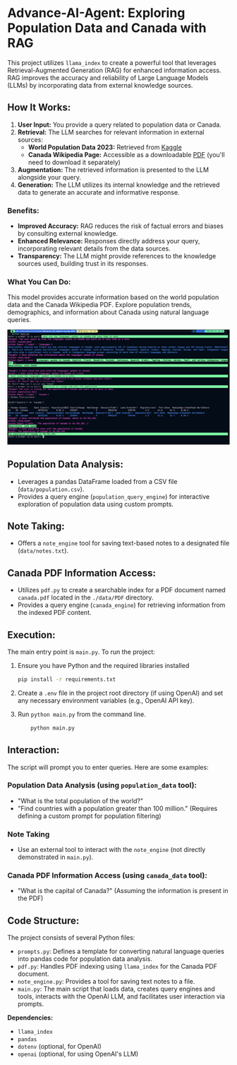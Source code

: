 # Advance-AI-Agent: Exploring Population Data and Canada with RAG

This project utilizes `llama_index` to create a powerful tool that leverages Retrieval-Augmented Generation (RAG) for enhanced information access. RAG improves the accuracy and reliability of Large Language Models (LLMs) by incorporating data from external knowledge sources.

## **How It Works:**

1. **User Input:** You provide a query related to population data or Canada.
2. **Retrieval:** The LLM searches for relevant information in external sources:
    - **World Population Data 2023:** Retrieved from [Kaggle](https://www.kaggle.com/datasets/thabresh/2023-countries-by-population)
    - **Canada Wikipedia Page:** Accessible as a downloadable [PDF](https://en.wikipedia.org/wiki/Canada) (you'll need to download it separately)
3. **Augmentation:** The retrieved information is presented to the LLM alongside your query.
4. **Generation:** The LLM utilizes its internal knowledge and the retrieved data to generate an accurate and informative response.

### **Benefits:**

- **Improved Accuracy:** RAG reduces the risk of factual errors and biases by consulting external knowledge.
- **Enhanced Relevance:** Responses directly address your query, incorporating relevant details from the data sources.
- **Transparency:** The LLM might provide references to the knowledge sources used, building trust in its responses.

### **What You Can Do:**

This model provides accurate information based on the world population data and the Canada Wikipedia PDF. Explore population trends, demographics, and information about Canada using natural language queries.

![RAG using OpenAI and llama-index](./__Image__/1.png)

## **Population Data Analysis:**

- Leverages a pandas DataFrame loaded from a CSV file (`data/population.csv`).
- Provides a query engine (`population_query_engine`) for interactive exploration of population data using custom prompts.

## **Note Taking:**

- Offers a `note_engine` tool for saving text-based notes to a designated file (`data/notes.txt`).

## **Canada PDF Information Access:**

- Utilizes `pdf.py` to create a searchable index for a PDF document named `canada.pdf` located in the `./data/PDF` directory.
- Provides a query engine (`canada_engine`) for retrieving information from the indexed PDF content.

## **Execution:**

The main entry point is `main.py`. To run the project:

1. Ensure you have Python and the required libraries installed

    ```bash
    pip install -r requirements.txt
    ```

2. Create a `.env` file in the project root directory (if using OpenAI) and set any necessary environment variables (e.g., OpenAI API key).

3. Run `python main.py` from the command line.

    ```bash
        python main.py
    ```

## **Interaction:**

The script will prompt you to enter queries. Here are some examples:

### **Population Data Analysis (using `population_data` tool):**

- "What is the total population of the world?"
- "Find countries with a population greater than 100 million." (Requires defining a custom prompt for population filtering)

### **Note Taking**

- Use an external tool to interact with the `note_engine` (not directly demonstrated in `main.py`).

### **Canada PDF Information Access (using `canada_data` tool):**

- "What is the capital of Canada?" (Assuming the information is present in the PDF)

## **Code Structure:**

The project consists of several Python files:

- `prompts.py`: Defines a template for converting natural language queries into pandas code for population data analysis.
- `pdf.py`: Handles PDF indexing using `llama_index` for the Canada PDF document.
- `note_engine.py`: Provides a tool for saving text notes to a file.
- `main.py`: The main script that loads data, creates query engines and tools, interacts with the OpenAI LLM, and facilitates user interaction via prompts.

**Dependencies:**

- `llama_index`
- `pandas`
- `dotenv` (optional, for OpenAI)
- `openai` (optional, for using OpenAI's LLM)
